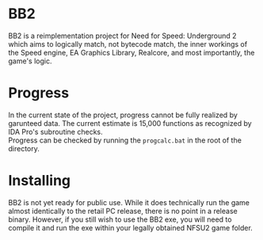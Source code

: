 # BB2
BB2 is a reimplementation project for Need for Speed: Underground 2 which aims to logically match, not bytecode match, the inner workings of the Speed engine, EA Graphics Library, Realcore, and most importantly, the game's logic.

# Progress
In the current state of the project, progress cannot be fully realized by garunteed data. The current estimate is 15,000 functions as recognized by IDA Pro's subroutine checks.  
Progress can be checked by running the `progcalc.bat` in the root of the directory.

# Installing
BB2 is not yet ready for public use. While it does technically run the game almost identically to the retail PC release, there is no point in a release binary. However, if you still wish to use the BB2 exe, you will need to compile it and run the exe within your legally obtained NFSU2 game folder.
